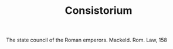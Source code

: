 ---
title: Consistorium
letter: C
permalink: "/definitions/bld-consistorium.html"
body: The state council of the Roman emperors. Mackeld. Rom. Law, 158
published_at: '2018-07-07'
source: Black's Law Dictionary 2nd Ed (1910)
layout: post
---
